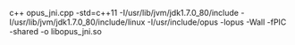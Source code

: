 c++ opus_jni.cpp -std=c++11 -I/usr/lib/jvm/jdk1.7.0_80/include -I/usr/lib/jvm/jdk1.7.0_80/include/linux -I/usr/include/opus -lopus -Wall -fPIC -shared -o libopus_jni.so

